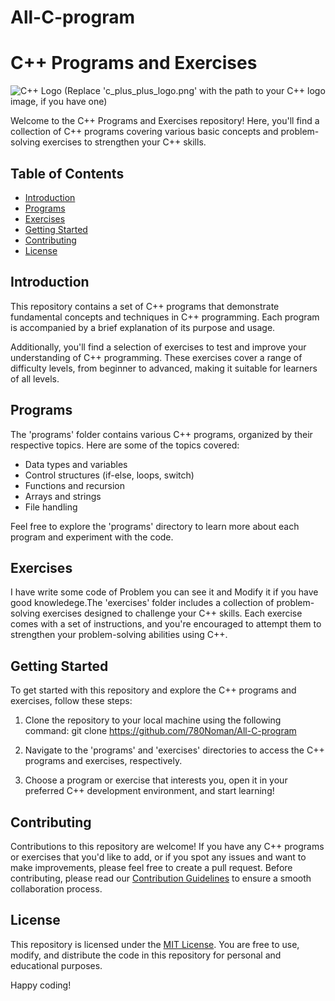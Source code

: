 # All-C-program
# C++ Programs and Exercises

![C++ Logo](c_plus_plus_logo.png) (Replace 'c_plus_plus_logo.png' with the path to your C++ logo image, if you have one)

Welcome to the C++ Programs and Exercises repository! Here, you'll find a collection of C++ programs covering various basic concepts and problem-solving exercises to strengthen your C++ skills.

## Table of Contents

- [Introduction](#introduction)
- [Programs](#programs)
- [Exercises](#exercises)
- [Getting Started](#getting-started)
- [Contributing](#contributing)
- [License](#license)

## Introduction

This repository contains a set of C++ programs that demonstrate fundamental concepts and techniques in C++ programming. Each program is accompanied by a brief explanation of its purpose and usage.

Additionally, you'll find a selection of exercises to test and improve your understanding of C++ programming. These exercises cover a range of difficulty levels, from beginner to advanced, making it suitable for learners of all levels.

## Programs

The 'programs' folder contains various C++ programs, organized by their respective topics. Here are some of the topics covered:

- Data types and variables
- Control structures (if-else, loops, switch)
- Functions and recursion
- Arrays and strings
- File handling

Feel free to explore the 'programs' directory to learn more about each program and experiment with the code.

## Exercises

I have write some code of Problem you can see it and Modify it if you have good knowledege.The 'exercises' folder includes a collection of problem-solving exercises designed to challenge your C++ skills. Each exercise comes with a set of instructions, and you're encouraged to attempt them to strengthen your problem-solving abilities using C++.

## Getting Started

To get started with this repository and explore the C++ programs and exercises, follow these steps:

1. Clone the repository to your local machine using the following command:
 git clone https://github.com/780Noman/All-C-program

2. Navigate to the 'programs' and 'exercises' directories to access the C++ programs and exercises, respectively.

3. Choose a program or exercise that interests you, open it in your preferred C++ development environment, and start learning!

## Contributing

Contributions to this repository are welcome! If you have any C++ programs or exercises that you'd like to add, or if you spot any issues and want to make improvements, please feel free to create a pull request. Before contributing, please read our [Contribution Guidelines](CONTRIBUTING.md) to ensure a smooth collaboration process.

## License

This repository is licensed under the [MIT License](LICENSE). You are free to use, modify, and distribute the code in this repository for personal and educational purposes.

Happy coding!

 
